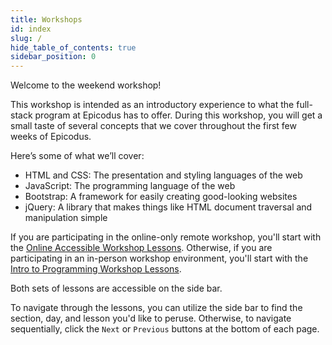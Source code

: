 ```yaml
---
title: Workshops
id: index
slug: /
hide_table_of_contents: true
sidebar_position: 0
---
```


Welcome to the weekend workshop! 

This workshop is intended as an introductory experience to what the full-stack program at Epicodus has to offer. During this workshop, you will get a small taste of several concepts that we cover throughout the first few weeks of Epicodus.

Here’s some of what we’ll cover:

* HTML and CSS: The presentation and styling languages of the web
* JavaScript: The programming language of the web
* Bootstrap: A framework for easily creating good-looking websites
* jQuery: A library that makes things like HTML document traversal and manipulation simple

If you are participating in the online-only remote workshop, you'll start with the [Online Accessible Workshop Lessons](https://new.learnhowtoprogram.com/workshops/online-accessible-workshop/welcome-to-the-workshop). Otherwise, if you are participating in an in-person workshop environment, you'll start with the [Intro to Programming Workshop Lessons](https://new.learnhowtoprogram.com/workshops/intro-to-programming-workshop/welcome). 

Both sets of lessons are accessible on the side bar.

To navigate through the lessons, you can utilize the side bar to find the section, day, and lesson you'd like to peruse. Otherwise, to navigate sequentially, click the `Next` or `Previous` buttons at the bottom of each page.
